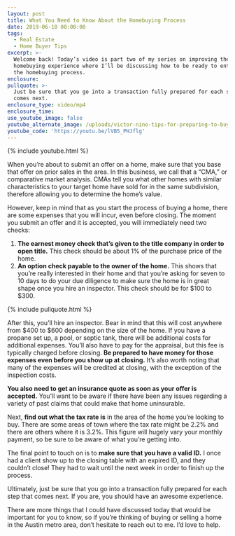 ```yaml
---
layout: post
title: What You Need to Know About the Homebuying Process
date: 2019-06-10 00:00:00
tags:
  - Real Estate
  - Home Buyer Tips
excerpt: >-
  Welcome back! Today’s video is part two of my series on improving the
  homebuying experience where I’ll be discussing how to be ready to enter into
  the homebuying process.
enclosure:
pullquote: >-
  Just be sure that you go into a transaction fully prepared for each step that
  comes next.
enclosure_type: video/mp4
enclosure_time:
use_youtube_image: false
youtube_alternate_image: /uploads/victor-nino-tips-for-preparing-to-buy-a-home-youtube.jpg
youtube_code: 'https://youtu.be/lVB5_PHJflg'
---
```


{% include youtube.html %}

When you’re about to submit an offer on a home, make sure that you base that offer on prior sales in the area. In this business, we call that a “CMA,” or comparative market analysis. CMAs tell you what other homes with similar characteristics to your target home have sold for in the same subdivision, therefore allowing you to determine the home’s value.

However, keep in mind that as you start the process of buying a home, there are some expenses that you will incur, even before closing. The moment you submit an offer and it is accepted, you will immediately need two checks:

1. **The earnest money check that’s given to the title company in order to open title.** This check should be about 1% of the purchase price of the home.
2. **An option check payable to the owner of the home.** This shows that you’re really interested in their home and that you’re asking for seven to 10 days to do your due diligence to make sure the home is in great shape once you hire an inspector. This check should be for $100 to $300.

{% include pullquote.html %}

After this, you’ll hire an inspector. Bear in mind that this will cost anywhere from $400 to $600 depending on the size of the home. If you have a propane set up, a pool, or septic tank, there will be additional costs for additional expenses. You’ll also have to pay for the appraisal, but this fee is typically charged before closing. **Be prepared to have money for those expenses even before you show up at closing.** It’s also worth noting that many of the expenses will be credited at closing, with the exception of the inspection costs.

**You also need to get an insurance quote as soon as your offer is accepted.** You’ll want to be aware if there have been any issues regarding a variety of past claims that could make that home uninsurable.

Next, **find out what the tax rate is** in the area of the home you’re looking to buy. There are some areas of town where the tax rate might be 2.2% and there are others where it is 3.2%. This figure will hugely vary your monthly payment, so be sure to be aware of what you’re getting into.

The final point to touch on is to **make sure that you have a valid ID.** I once had a client show up to the closing table with an expired ID, and they couldn’t close\! They had to wait until the next week in order to finish up the process.

Ultimately, just be sure that you go into a transaction fully prepared for each step that comes next. If you are, you should have an awesome experience.

There are more things that I could have discussed today that would be important for you to know, so if you’re thinking of buying or selling a home in the Austin metro area, don’t hesitate to reach out to me. I’d love to help.<br>&nbsp;